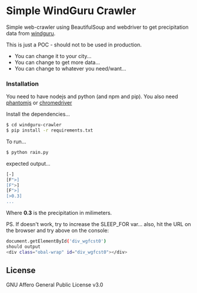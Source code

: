 # Simple WindGuru Crawler

Simple web-crawler using BeautifulSoup and webdriver to get precipitation data from [windguru](https://www.windguru.com/263).

This is just a POC - should not to be used in production.

  - You can change it to your city...
  - You can change to get more data...
  - You can change to whatever you need/want...

### Installation

You need to have nodejs and python (and npm and pip).
You also need [phantomjs](http://phantomjs.org/download.html) or [chromedriver](https://sites.google.com/a/chromium.org/chromedriver/downloads)

Install the dependencies...

```sh
$ cd windguru-crawler
$ pip install -r requirements.txt
```

To run...

```sh
$ python rain.py
```

expected output...
```sh
[-]
[F">]
[F">]
[F">]
[>0.3]
...
```
Where **0.3** is the precipitation in milimeters.

PS. If doesn't work, try to increase the SLEEP_FOR var... also, hit the URL on the browser and try above on the console:

```sh
document.getElementById('div_wgfcst0')
should output
<div class="obal-wrap" id="div_wgfcst0"></div>
```

License
----
GNU Affero General Public License v3.0

